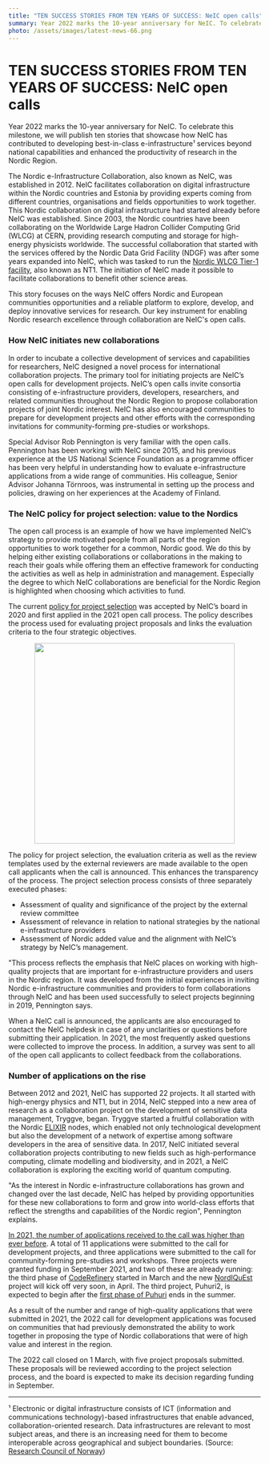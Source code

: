```yaml
---
title: "TEN SUCCESS STORIES FROM TEN YEARS OF SUCCESS: NeIC open calls"
summary: Year 2022 marks the 10-year anniversary for NeIC. To celebrate this milestone, we will publish ten stories that showcase how NeIC has contributed to a more competitive Nordic Region. This story focuses on the ways NeIC offers Nordic and European communities opportunities and a reliable platform to explore, develop, and deploy innovative infrastructure services.
photo: /assets/images/latest-news-66.png
---
```


TEN SUCCESS STORIES FROM TEN YEARS OF SUCCESS: NeIC open calls
===========================

Year 2022 marks the 10-year anniversary for NeIC. To celebrate this milestone, we will publish ten stories that showcase how NeIC has contributed to developing best-in-class e-infrastructure¹ services beyond national capabilities and enhanced the productivity of research in the Nordic Region. 
 
The Nordic e-Infrastructure Collaboration, also known as NeIC, was established in 2012. NeIC facilitates collaboration on digital infrastructure within the Nordic countries and Estonia by providing experts coming from different countries, organisations and fields opportunities to work together. This Nordic collaboration on digital infrastructure had started already before NeIC was established. Since 2003, the Nordic countries have been collaborating on the Worldwide Large Hadron Collider Computing Grid (WLCG) at CERN, providing research computing and storage for high-energy physicists worldwide. The successful collaboration that started with the services offered by the Nordic Data Grid Facility (NDGF) was after some years expanded into NeIC, which was tasked to run the [Nordic WLCG Tier-1 facility](https://neic.no/nt1/), also known as NT1. The initiation of NeIC made it possible to facilitate collaborations to benefit other science areas.

This story focuses on the ways NeIC offers Nordic and European communities opportunities and a reliable platform to explore, develop, and deploy innovative services for research. Our key instrument for enabling Nordic research excellence through collaboration are NeIC's open calls.

### How NeIC initiates new collaborations

In order to incubate a collective development of services and capabilities for researchers, NeIC designed a novel process for international collaboration projects. The primary tool for initiating projects are NeIC’s open calls for development projects. NeIC’s open calls invite consortia consisting of e-infrastructure providers, developers, researchers, and related communities throughout the Nordic Region to propose collaboration projects of joint Nordic interest. NeIC has also encouraged communities to prepare for development projects and other efforts with the corresponding invitations for community-forming pre-studies or workshops. 

Special Advisor Rob Pennington is very familiar with the open calls. Pennington has been working with NeIC since 2015, and his previous experience at the US National Science Foundation as a programme officer has been very helpful in understanding how to evaluate e-infrastructure applications from a wide range of communities. His colleague, Senior Advisor Johanna Törnroos, was instrumental in setting up the process and policies, drawing on her experiences at the Academy of Finland.

### The NeIC policy for project selection: value to the Nordics

The open call process is an example of how we have implemented NeIC’s strategy to provide motivated people from all parts of the region opportunities to work together for a common, Nordic good. We do this by helping either existing collaborations or collaborations in the making to reach their goals while offering them an effective framework for conducting the activities as well as help in administration and management. Especially the degree to which NeIC collaborations are beneficial for the Nordic Region is highlighted when choosing which activities to fund.

The current [policy for project selection](https://wiki.neic.no/wiki/Policy_for_project_selection) was accepted by NeIC’s board in 2020 and first applied in the 2021 open call process. The policy describes the process used for evaluating project proposals and links the evaluation criteria to the four strategic objectives. 

<p align="center">
<img class="normal" src="{% include baseurl %}/assets/images/news/strategic-objectives.png" height="400" margin="0px 15px">
</p>

The policy for project selection, the evaluation criteria as well as the review templates used by the external reviewers are made available to the open call applicants when the call is announced. This enhances the transparency of the process. The project selection process consists of three separately executed phases: 
- Assessment of quality and significance of the project by the external review committee
- Assessment of relevance in relation to national strategies by the national e-infrastructure providers
- Assessment of Nordic added value and the alignment with NeIC’s strategy by NeIC’s management.

"This process reflects the emphasis that NeIC places on working with high-quality projects that are important for e-infrastructure providers and users in the Nordic region. It was developed from the initial experiences in inviting Nordic e-infrastructure communities and providers to form collaborations through NeIC and has been used successfully to select projects beginning in 2019, Pennington says.

When a NeIC call is announced, the applicants are also encouraged to contact the NeIC helpdesk in case of any unclarities or questions before submitting their application. In 2021, the most frequently asked questions were collected to improve the process. In addition, a survey was sent to all of the open call applicants to collect feedback from the collaborations. 

### Number of applications on the rise

Between 2012 and 2021, NeIC has supported 22 projects. It all started with high-energy physics and NT1, but in 2014, NeIC stepped into a new area of research as a collaboration project on the development of sensitive data management, Tryggve, began. Tryggve started a fruitful collaboration with the Nordic [ELIXIR](https://elixir-europe.org/about-us/who-we-are) nodes, which enabled not only technological development but also the development of a network of expertise among software developers in the area of sensitive data. In 2017, NeIC initiated several collaboration projects contributing to new fields such as high-performance computing, climate modelling and biodiversity, and in 2021, a NeIC collaboration is exploring the exciting world of quantum computing. 

"As the interest in Nordic e-infrastructure collaborations has grown and changed over the last decade, NeIC has helped by providing opportunities for these new collaborations to form and grow into world-class efforts that reflect the strengths and capabilities of the Nordic region", Pennington explains.

[In 2021, the number of applications received to the call was higher than ever before](https://neic.no/news/2021/03/18/open-call-applications/). A total of 11 applications were submitted to the call for development projects, and three applications were submitted to the call for community-forming pre-studies and workshops. Three projects were granted funding in September 2021, and two of these are already running: the third phase of [CodeRefinery](https://neic.no/coderefinery/) started in March and the new [NordIQuEst](https://neic.no/nordiquest/) project will kick off very soon, in April. The third project, Puhuri2, is expected to begin after the [first phase of Puhuri](https://neic.no/puhuri/) ends in the summer. 

As a result of the number and range of high-quality applications that were submitted in 2021, the 2022 call for development applications was focused on communities that had previously demonstrated the ability to work together in proposing the type of Nordic collaborations that were of high value and interest in the region.

The 2022 call closed on 1 March, with five project proposals submitted. These proposals will be reviewed according to the project selection process, and the board is expected to make its decision regarding funding in September.  

-----
¹ Electronic or digital infrastructure consists of ICT (information and communications technology)-based infrastructures that enable advanced, collaboration-oriented research. Data infrastructures are relevant to most subject areas, and there is an increasing need for them to become interoperable across geographical and subject boundaries. (Source: [Research Council of Norway](https://www.forskningsradet.no/en/apply-for-funding/funding-from-the-research-council/infrastruktur/veikart-for-forskningsinfrastruktur/area-strategies/E-infrastructure/))

 
